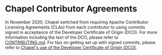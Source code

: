 Chapel Contributor Agreements
=============================

In November 2020, Chapel switched from requiring Apache Contributor
Licensing Agreements (CLAs) from each contributor to using commits
signed in acceptance of the Developer Certificate of Origin (DCO).
For more information including the text of the DCO, please refer to
[CONTRIBUTING.md][0].  For tips on getting set up with signed commits,
please refer to [Chapel's use of the Developer Certificate of Origin
(DCO)][1].

[0]: https://github.com/chapel-lang/chapel/blob/master/.github/CONTRIBUTING.md
[1]: https://github.com/chapel-lang/chapel/blob/master/doc/rst/developer/bestPractices/DCO.rst
